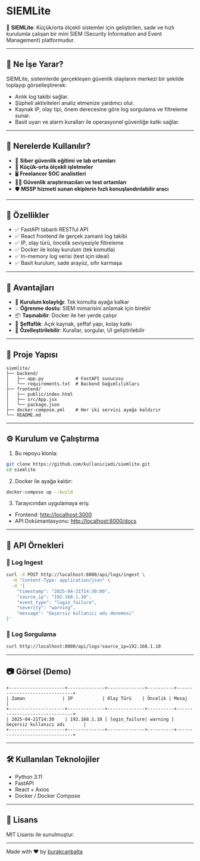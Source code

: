 # SIEMLite

🚨 **SIEMLite**: Küçük/orta ölçekli sistemler için geliştirilen, sade ve hızlı kurulumla çalışan bir mini SIEM (Security Information and Event Management) platformudur.

---

## 📌 Ne İşe Yarar?

SIEMLite, sistemlerde gerçekleşen güvenlik olaylarını merkezi bir şekilde toplayıp görselleştirerek:
- Anlık log takibi sağlar.
- Şüpheli aktiviteleri analiz etmenize yardımcı olur.
- Kaynak IP, olay tipi, önem derecesine göre log sorgulama ve filtreleme sunar.
- Basit uyarı ve alarm kuralları ile operasyonel güvenliğe katkı sağlar.

---

## 🎯 Nerelerde Kullanılır?

- 🧪 **Siber güvenlik eğitimi ve lab ortamları**
- 🏢 **Küçük-orta ölçekli işletmeler**
- 🖥️ **Freelancer SOC analistleri**
- 🧑‍💻 **Güvenlik araştırmacıları ve test ortamları**
- 🛡️ **MSSP hizmeti sunan ekiplerin hızlı konuşlandırılabilir aracı**

---

## 🚀 Özellikler

- ✅ FastAPI tabanlı RESTful API
- ✅ React frontend ile gerçek zamanlı log takibi
- ✅ IP, olay türü, öncelik seviyesiyle filtreleme
- ✅ Docker ile kolay kurulum (tek komutla)
- ✅ In-memory log verisi (test için ideal)
- ✅ Basit kurulum, sade arayüz, sıfır karmaşa

---

## 🧠 Avantajları

- 🔧 **Kurulum kolaylığı**: Tek komutla ayağa kalkar
- 💡 **Öğrenme dostu**: SIEM mimarisini anlamak için birebir
- 📦 **Taşınabilir**: Docker ile her yerde çalışır
- 👀 **Şeffaflık**: Açık kaynak, şeffaf yapı, kolay katkı
- 💬 **Özelleştirilebilir**: Kurallar, sorgular, UI geliştirilebilir

---

## 📁 Proje Yapısı

```
siemlite/
├── backend/
│   ├── app.py            # FastAPI sunucusu
│   └── requirements.txt  # Backend bağımlılıkları
├── frontend/
│   ├── public/index.html
│   ├── src/App.jsx
│   └── package.json
├── docker-compose.yml    # Her iki servisi ayağa kaldırır
└── README.md
```

---

## ⚙️ Kurulum ve Çalıştırma

1. Bu repoyu klonla:
```bash
git clone https://github.com/kullaniciadi/siemlite.git
cd siemlite
```

2. Docker ile ayağa kaldır:
```bash
docker-compose up --build
```

3. Tarayıcından uygulamaya eriş:
- Frontend: [http://localhost:3000](http://localhost:3000)
- API Dokümantasyonu: [http://localhost:8000/docs](http://localhost:8000/docs)

---

## 🔄 API Örnekleri

### 🔹 Log Ingest

```bash
curl -X POST http://localhost:8000/api/logs/ingest \
  -H "Content-Type: application/json" \
  -d '{
    "timestamp": "2025-04-21T14:30:00",
    "source_ip": "192.168.1.10",
    "event_type": "login_failure",
    "severity": "warning",
    "message": "Geçersiz kullanıcı adı denemesi"
}'
```

### 🔹 Log Sorgulama

```bash
curl http://localhost:8000/api/logs?source_ip=192.168.1.10
```

---

## 📷 Görsel (Demo)

```
+---------------------+--------------+--------------+----------+-------------------------------+
| Zaman              | IP           | Olay Türü    | Öncelik | Mesaj                        |
+---------------------+--------------+--------------+----------+-------------------------------+
| 2025-04-21T14:30    | 192.168.1.10 | login_failure| warning | Geçersiz kullanıcı adı       |
+---------------------+--------------+--------------+----------+-------------------------------+
```

---

## 🛠️ Kullanılan Teknolojiler

- Python 3.11
- FastAPI
- React + Axios
- Docker / Docker Compose

---

## 📜 Lisans

MIT Lisansı ile sunulmuştur.

---

Made with ❤️ by [burakcanbalta](https://github.com/burakcanbalta)
